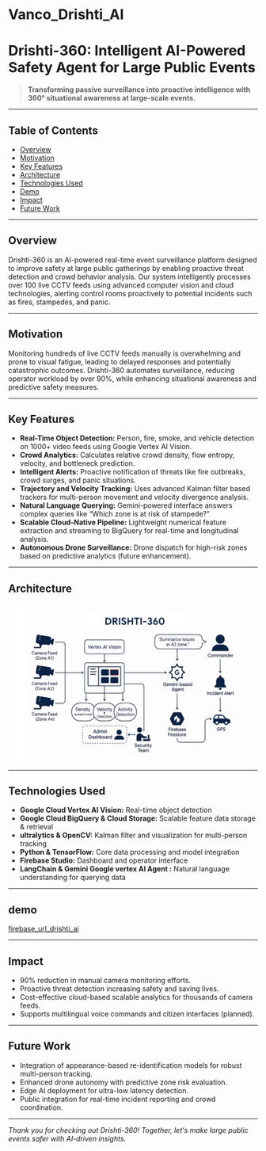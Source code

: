 # Vanco_Drishti_AI

# Drishti-360: Intelligent AI-Powered Safety Agent for Large Public Events


> **Transforming passive surveillance into proactive intelligence with 360° situational awareness at large-scale events.**

---

## Table of Contents

- [Overview](#overview)  
- [Motivation](#motivation)  
- [Key Features](#key-features)  
- [Architecture](#architecture)  
- [Technologies Used](#technologies-used)   
- [Demo](#demo)  
- [Impact](#impact)  
- [Future Work](#future-work)  

---

## Overview

Drishti-360 is an AI-powered real-time event surveillance platform designed to improve safety at large public gatherings by enabling proactive threat detection and crowd behavior analysis. Our system intelligently processes over 100 live CCTV feeds using advanced computer vision and cloud technologies, alerting control rooms proactively to potential incidents such as fires, stampedes, and panic.

---

## Motivation

Monitoring hundreds of live CCTV feeds manually is overwhelming and prone to visual fatigue, leading to delayed responses and potentially catastrophic outcomes. Drishti-360 automates surveillance, reducing operator workload by over 90%, while enhancing situational awareness and predictive safety measures.

---

## Key Features

- **Real-Time Object Detection:** Person, fire, smoke, and vehicle detection on 1000+ video feeds using Google Vertex AI Vision.  
- **Crowd Analytics:** Calculates relative crowd density, flow entropy, velocity, and bottleneck prediction.  
- **Intelligent Alerts:** Proactive notification of threats like fire outbreaks, crowd surges, and panic situations.  
- **Trajectory and Velocity Tracking:** Uses advanced Kalman filter based trackers for multi-person movement and velocity divergence analysis.  
- **Natural Language Querying:** Gemini-powered interface answers complex queries like “Which zone is at risk of stampede?”  
- **Scalable Cloud-Native Pipeline:** Lightweight numerical feature extraction and streaming to BigQuery for real-time and longitudinal analysis.  
- **Autonomous Drone Surveillance:** Drone dispatch for high-risk zones based on predictive analytics (future enhancement).  

---

## Architecture

![Architecture Diagram](images/Architecture.png)

---

## Technologies Used

- **Google Cloud Vertex AI Vision:** Real-time object detection  
- **Google Cloud BigQuery & Cloud Storage:** Scalable feature data storage & retrieval  
- **ultralytics & OpenCV:** Kalman filter and visualization for multi-person tracking  
- **Python & TensorFlow:** Core data processing and model integration  
- **Firebase Studio:** Dashboard and operator interface  
- **LangChain & Gemini Google vertex AI Agent :** Natural language understanding for querying data  

---
## demo

[firebase_url_drishti_ai](https://6000-firebase-studio-1753552635927.cluster-bg6uurscprhn6qxr6xwtrhvkf6.cloudworkstations.dev/)

---
## Impact

- 90% reduction in manual camera monitoring efforts.  
- Proactive threat detection increasing safety and saving lives.  
- Cost-effective cloud-based scalable analytics for thousands of camera feeds.  
- Supports multilingual voice commands and citizen interfaces (planned).  

---

## Future Work

- Integration of appearance-based re-identification models for robust multi-person tracking.  
- Enhanced drone autonomy with predictive zone risk evaluation.  
- Edge AI deployment for ultra-low latency detection.  
- Public integration for real-time incident reporting and crowd coordination.  

---

*Thank you for checking out Drishti-360! Together, let's make large public events safer with AI-driven insights.*  
